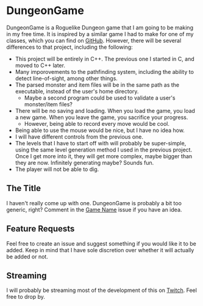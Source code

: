 # DungeonGame

DungeonGame is a Roguelike Dungeon game that I am going to be making in my free time. It is inspired by a similar game I had to make for one of my classes, which you can find on [GitHub](https://github.com/Obberton13/ComS229-Roguelike_Dungeon). However, there will be several differences to that project, including the following:
* This project will be entirely in C++. The previous one I started in C, and moved to C++ later.
* Many imporovements to the pathfinding system, including the ability to detect line-of-sight, among other things.
* The parsed monster and item files will be in the same path as the executable, instead of the user's home directory.
	* Maybe a second program could be used to validate a user's monster/item files?
* There will be no saving and loading. When you load the game, you load a new game. When you leave the game, you sacrifice your progress.
	* However, being able to record every move would be cool.
* Being able to use the mouse would be nice, but I have no idea how.
* I will have different controls from the previous one.
* The levels that I have to start off with will probably be super-simple, using the same level generation method I used in the previous project. Once I get more into it, they will get more complex, maybe bigger than they are now. Infinitely generating maybe? Sounds fun.
* The player will not be able to dig.

## The Title

I haven't really come up with one. DungeonGame is probably a bit too generic, right? Comment in the [Game Name](https://github.com/Obberton13/DungeonGame/issues/1) issue if you have an idea.

## Feature Requests

Feel free to create an issue and suggest something if you would like it to be added. Keep in mind that I have sole discretion over whether it will actually be added or not.

## Streaming

I will probably be streaming most of the development of this on [Twitch](https://twitch.tv/obberton13). Feel free to drop by.
